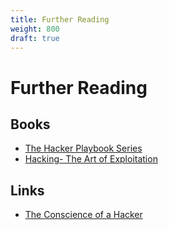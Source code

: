 ```yaml
---
title: Further Reading
weight: 800
draft: true
---
```


# Further Reading

## Books

- [The Hacker Playbook Series](https://securepla.net/hacker-playbook/)
- [Hacking- The Art of Exploitation](https://nostarch.com/hacking2.htm)

## Links

- [The Conscience of a Hacker](http://phrack.org/issues/7/3.html)
